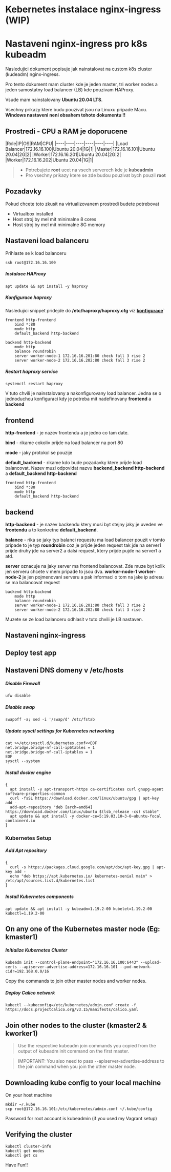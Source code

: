 #  Kebernetes instalace nginx-ingress **(WIP)**

# Nastaveni nginx-ingress pro k8s kubeadm
Nasledujici dokument popisuje jak nainstalovat na custom k8s cluster (kudeadm) nginx-ingress.

Pro tento dokument mam cluster kde je jeden master, tri worker nodes a jeden samostatny load balancer (LB) kde pouzivam HAProxy.

Vsude mam nainstalovany __Ubuntu 20.04 LTS__.

Vsechny prikazy ktere budu pouzivat jsou na Linuxu pripade Macu. __Windows nastaveni neni obsahem tohoto dokumentu !!__

## Prostredi - CPU a RAM je doporucene
|Role|IP|OS|RAM|CPU|
|----|----|----|----|----|----|
|Load Balancer|172.16.16.100|Ubuntu 20.04|1G|1|
|Master|172.16.16.101|Ubuntu 20.04|2G|2|
|Worker|172.16.16.201|Ubuntu 20.04|2G|2|
|Worker|172.16.16.202|Ubuntu 20.04|1G|1|

> * Potrebujete **root** ucet na vsech serverech kde je **kubeadmin**
> * Pro vsechny prikazy ktere se zde budou pouzivat bych pouzil **root** 

## Pozadavky
Pokud chcete toto zkusit na virtualizovanem prostredi budete potrebovat
* Virtualbox installed
* Host stroj by mel mit minimalne 8 cores
* Host stroj by mel mit minimalne 8G memory

## Nastaveni load balanceru
Prihlaste se k load balanceru
```
ssh root@172.16.16.100
```


##### Instalace HAProxy
```
apt update && apt install -y haproxy
```
##### Konfigurace haproxy
Nasledujici snippet pridejde do **/etc/haproxy/haproxy.cfg** viz **[konfigurace](/haproxy/haproxy.cfg)`**
```
frontend http-frontend
    bind *:80
    mode http
    default_backend http-backend

backend http-backend
    mode http
    balance roundrobin
    server worker-node-1 172.16.16.201:80 check fall 3 rise 2
    server worker-node-2 172.16.16.202:80 check fall 3 rise 2
```
##### Restart haproxy service
```
systemctl restart haproxy
```
V tuto chvili je nainstalovany a nakonfigurovany load balancer. Jedna se o jednoduchou konfiguraci kdy je potreba mit nadefinovany __frontend__ a __backend__

## frontend
__http-frontend__ - je nazev frontendu a je jedno co tam date.

__bind__ - rikame cokoliv prijde na load balancer na port 80

__mode__ - jaky protokol se pouzije

__default_backend__ - rikame kdo bude pozadavky ktere prijde load balancovat. Nazev muzi odpovidat nazvu __backend_backend http-backend__ a __default_backend http-backend__

```
frontend http-frontend
    bind *:80
    mode http
    default_backend http-backend
```

## backend
__http-backend__ - je nazev backendu ktery musi byt stejny jaky je uveden ve __frontendu__ a to konkretne __default_backend__.

__balance__ - rika se jaky typ balanci requestu ma load balancer pouzit v tomto pripade to je typ __roundrobin__ coz je prijde jeden request tak jde na server1 prijde druhy jde na server2 a dalsi request, ktery prijde pujde na server1 a atd.

__server__ oznacuje na jaky server ma frontend balancovat. Zde muze byt kolik jen serveru chcete v mem pripade to jsou dva. __worker-node-1__ __worker-node-2__ je jen pojmenovani serveru a pak informaci o tom na jake ip adresu se ma balancovat request

```
backend http-backend
    mode http
    balance roundrobin
    server worker-node-1 172.16.16.201:80 check fall 3 rise 2
    server worker-node-2 172.16.16.202:80 check fall 3 rise 2

```

Muzete se ze load balanceru odhlasit v tuto chvili je LB nastaven.


## Nastaveni nginx-ingress



## Deploy test app


## Nastaveni DNS domeny v /etc/hosts
##### Disable Firewall
```
ufw disable
```
##### Disable swap
```
swapoff -a; sed -i '/swap/d' /etc/fstab
```
##### Update sysctl settings for Kubernetes networking
```
cat >>/etc/sysctl.d/kubernetes.conf<<EOF
net.bridge.bridge-nf-call-ip6tables = 1
net.bridge.bridge-nf-call-iptables = 1
EOF
sysctl --system
```
##### Install docker engine
```
{
  apt install -y apt-transport-https ca-certificates curl gnupg-agent software-properties-common
  curl -fsSL https://download.docker.com/linux/ubuntu/gpg | apt-key add -
  add-apt-repository "deb [arch=amd64] https://download.docker.com/linux/ubuntu $(lsb_release -cs) stable"
  apt update && apt install -y docker-ce=5:19.03.10~3-0~ubuntu-focal containerd.io
}
```
### Kubernetes Setup
##### Add Apt repository
```
{
  curl -s https://packages.cloud.google.com/apt/doc/apt-key.gpg | apt-key add -
  echo "deb https://apt.kubernetes.io/ kubernetes-xenial main" > /etc/apt/sources.list.d/kubernetes.list
}
```
##### Install Kubernetes components
```
apt update && apt install -y kubeadm=1.19.2-00 kubelet=1.19.2-00 kubectl=1.19.2-00
```
## On any one of the Kubernetes master node (Eg: kmaster1)
##### Initialize Kubernetes Cluster
```
kubeadm init --control-plane-endpoint="172.16.16.100:6443" --upload-certs --apiserver-advertise-address=172.16.16.101 --pod-network-cidr=192.168.0.0/16
```
Copy the commands to join other master nodes and worker nodes.
##### Deploy Calico network
```
kubectl --kubeconfig=/etc/kubernetes/admin.conf create -f https://docs.projectcalico.org/v3.15/manifests/calico.yaml
```

## Join other nodes to the cluster (kmaster2 & kworker1)
> Use the respective kubeadm join commands you copied from the output of kubeadm init command on the first master.

> IMPORTANT: You also need to pass --apiserver-advertise-address to the join command when you join the other master node.

## Downloading kube config to your local machine
On your host machine
```
mkdir ~/.kube
scp root@172.16.16.101:/etc/kubernetes/admin.conf ~/.kube/config
```
Password for root account is kubeadmin (if you used my Vagrant setup)

## Verifying the cluster
```
kubectl cluster-info
kubectl get nodes
kubectl get cs
```

Have Fun!!
